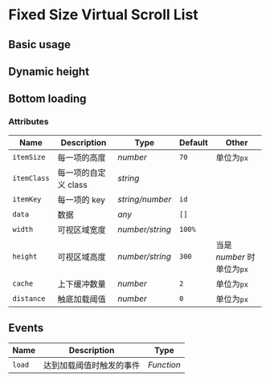# Fixed Size Virtual Scroll List

## Basic usage

<demo src="../src/packages/dynamic-list/example/index.vue"></demo>

## Dynamic height

<demo src="../src/packages/dynamic-list/example/click.vue"></demo>

## Bottom loading

<demo src="../src/packages/dynamic-list/example/load.vue"></demo>

### Attributes

| Name        | Description          | Type             | Default | Other                      |
| ----------- | -------------------- | ---------------- | ------- | -------------------------- |
| `itemSize`  | 每一项的高度         | _number_         | `70`    | 单位为`px`                 |
| `itemClass` | 每一项的自定义 class | _string_         |         |                            |
| `itemKey`   | 每一项的 key         | _string\/number_ | `id`    |                            |
| `data`      | 数据                 | _any_            | `[]`    |                            |
| `width`     | 可视区域宽度         | _number\/string_ | `100%`  |                            |
| `height`    | 可视区域高度         | _number\/string_ | `300`   | 当是 _number_ 时单位为`px` |
| `cache`     | 上下缓冲数量         | _number_         | `2`     | 单位为`px`                 |
| `distance`  | 触底加载阈值         | _number_         | `0`     | 单位为`px`                 |

## Events

| Name   | Description              | Type       |
| ------ | ------------------------ | ---------- |
| `load` | 达到加载阈值时触发的事件 | _Function_ |

